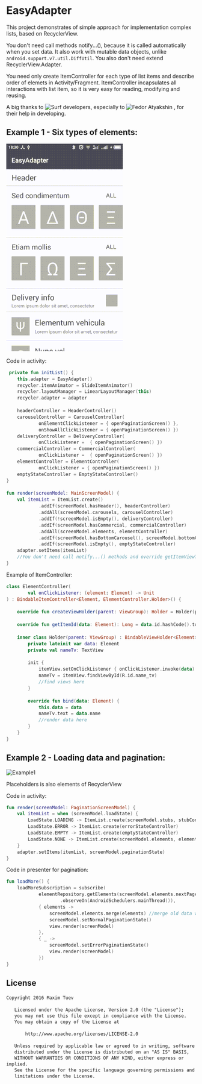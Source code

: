 # EasyAdapter
This project demonstrates of simple approach for implementation complex lists, based on RecyclerView.

You don't need call methods notify...(), beсause it is called automatically when you set data. It also work with mutable data objects, unlike `android.support.v7.util.DiffUtil`. You also don't need extend RecyclerView.Adapter. 

You need only create ItemController for each type of list items and describe order of elemets in Activity/Fragment.
ItemController incapsulates all interactions with list item, so it is very easy for reading, modifying and reusing.

A big thanks to ![Surf](http://surfstudio.co/) developers, especially to ![Fedor Atyakshin](https://github.com/revers-back) , for their help in developing.

## Example 1 - Six types of elements:
![Example1](main.gif)

Code in activity:
```kotlin
 private fun initList() {
    this.adapter = EasyAdapter()
    recycler.itemAnimator = SlideItemAnimator()
    recycler.layoutManager = LinearLayoutManager(this)
    recycler.adapter = adapter

    headerController = HeaderController()
    carouselController = CarouselController(
            onElementClickListener = { openPaginationScreen() },
            onShowAllClickListener = { openPaginationScreen() })
    deliveryController = DeliveryController(
            onClickListener =  { openPaginationScreen() })
    commercialController = CommercialController(
            onClickListener =  { openPaginationScreen() })
    elementController = ElementController(
            onClickListener = { openPaginationScreen() })
    emptyStateController = EmptyStateController()
}

fun render(screenModel: MainScreenModel) {
    val itemList = ItemList.create()
            .addIf(screenModel.hasHeader(), headerController)
            .addAll(screenModel.carousels, carouselController)
            .addIf(!screenModel.isEmpty(), deliveryController)
            .addIf(screenModel.hasCommercial, commercialController)
            .addAll(screenModel.elements, elementController)
            .addIf(screenModel.hasBottomCarousel(), screenModel.bottomCarousel, carouselController)
            .addIf(screenModel.isEmpty(), emptyStateController)
    adapter.setItems(itemList)
    //You don't need call notify...() methods and override getItemViewType(), onBindViewHolder(), etc. inside Adapter  
}
```

Example of ItemController:
```kotlin
class ElementController(
        val onClickListener: (element: Element) -> Unit
) : BindableItemController<Element, ElementController.Holder>() {

    override fun createViewHolder(parent: ViewGroup): Holder = Holder(parent)

    override fun getItemId(data: Element): Long = data.id.hashCode().toLong() //must return unique value for element

    inner class Holder(parent: ViewGroup) : BindableViewHolder<Element>(parent, R.layout.element_item_layout) {
        private lateinit var data: Element
        private val nameTv: TextView

        init {
            itemView.setOnClickListener { onClickListener.invoke(data) }
            nameTv = itemView.findViewById(R.id.name_tv)
            //find views here
        }

        override fun bind(data: Element) {
            this.data = data
            nameTv.text = data.name
            //render data here
        }
    }
}
```

## Example 2 - Loading data and pagination:
![Example1](pagination.gif)


Placeholders is also elements of RecyclerView

Code in activity:
```kotlin
fun render(screenModel: PaginationScreenModel) {
    val itemList = when (screenModel.loadState) {
        LoadState.LOADING -> ItemList.create(screenModel.stubs, stubController)
        LoadState.ERROR -> ItemList.create(errorStateController)
        LoadState.EMPTY -> ItemList.create(emptyStateController)
        LoadState.NONE -> ItemList.create(screenModel.elements, elementController)
    }
    adapter.setItems(itemList, screenModel.paginationState)
}
```
Code in presenter for pagination:
```kotlin
fun loadMore() {
    loadMoreSubscription = subscribe(
            elementRepository.getElements(screenModel.elements.nextPage)
                    .observeOn(AndroidSchedulers.mainThread()),
            { elements ->
                screenModel.elements.merge(elements) //merge old data with new block
                screenModel.setNormalPaginationState()
                view.render(screenModel)
            },
            { _ ->
                screenModel.setErrorPaginationState()
                view.render(screenModel)
            })
}
```

## License
```
Copyright 2016 Maxim Tuev

   Licensed under the Apache License, Version 2.0 (the "License");
   you may not use this file except in compliance with the License.
   You may obtain a copy of the License at

       http://www.apache.org/licenses/LICENSE-2.0

   Unless required by applicable law or agreed to in writing, software
   distributed under the License is distributed on an "AS IS" BASIS,
   WITHOUT WARRANTIES OR CONDITIONS OF ANY KIND, either express or implied.
   See the License for the specific language governing permissions and
   limitations under the License.
```

